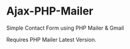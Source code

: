 # Ajax-PHP-Mailer
Simple Contact Form using PHP Mailer & Gmail

Requires PHP Mailer Latest Version.
